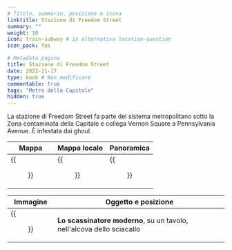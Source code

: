 ```yaml
---
# Titolo, sommario, posizione e icona
linktitle: Stazione di Freedom Street
summary: ""
weight: 10
icon: train-subway # in alternativa location-question
icon_pack: fas

# Metadata pagina
title: Stazione di Freedom Street
date: 2022-11-17
type: book # Non modificare
commentable: true
tags: "Metro della Capitale"
hidden: true
---
```




La stazione di Freedom Street fa parte del sistema metropolitano sotto la Zona contaminata della Capitale e collega Vernon Square a Pennsylvania Avenue. È infestata dai ghoul.

| Mappa | Mappa locale | Panoramica |
| ----- | ------------ | ---------- |
| {{<figure src="Freedom_Street_Station_loc.webp">}}  |  {{<figure src="Metro_Freedom_Street_Station.webp">}} |  {{<figure src="Freedom_Street_station.webp">}} |

| Immagine | Oggetto e posizione |
| -------- | ------------------- |
| {{<figure src="Tumblers_Today_Freedom_Street_station.webp">}}  | **Lo scassinatore moderno**, su un tavolo, nell'alcova dello sciacallo  |
